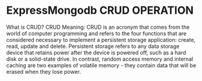 # ExpressMongodb CRUD OPERATION
What is CRUD?
CRUD Meaning: CRUD is an acronym that comes from the world of computer programming and refers to the four functions that are considered necessary to implement a persistent storage application: create, read, update and delete. Persistent storage refers to any data storage device that retains power after the device is powered off, such as a hard disk or a solid-state drive. In contrast, random access memory and internal caching are two examples of volatile memory - they contain data that will be erased when they lose power.
